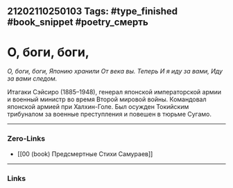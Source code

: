 21202110250103
Tags: #type_finished #book_snippet #poetry_смерть
---
# О, боги, боги,

*О, боги, боги,
Японию хранили
От века вы. Теперь
И я иду за вами,
Иду за вами следом.*

Итагаки Сэйсиро (1885–1948), генерал японской императорской армии и военный министр во время Второй мировой войны. Командовал японской армией при Халхин-Голе. Был осужден Токийским трибуналом за военные преступления и повешен в тюрьме Сугамо. 

---
### Zero-Links
- [[00 (book) Предсмертные Стихи Самураев]]
---
### Links
